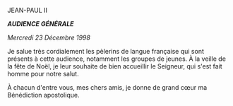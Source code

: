 JEAN-PAUL II


***AUDIENCE GÉNÉRALE***

*Mercredi 23 Décembre 1998*

Je salue très cordialement les pèlerins de langue française qui sont présents à cette audience, notamment les groupes de jeunes. À la veille de la fête de Noël, je leur souhaite de bien accueillir le Seigneur, qui s'est fait homme pour notre salut.

À chacun d'entre vous, mes chers amis, je donne de grand cœur ma Bénédiction apostolique.